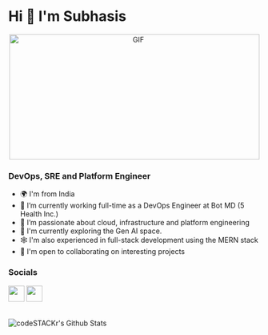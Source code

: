 Hi 👋 I'm Subhasis
===================

<p align="center">
 <img  height="250" width="500" alt="GIF" src="https://www.mygo.ge/uploads/blog/1584023795.jpg" align="center" />
</p>

<h3>DevOps, SRE and Platform Engineer</h3>

* 🌍 I'm from India
* 👜 I’m currently working full-time as a DevOps Engineer at Bot MD (5 Health Inc.)
* 💙 I’m passionate about cloud, infrastructure and platform engineering
* 🧠 I'm currently exploring the  Gen AI space.
* 🕸️ I'm also experienced in full-stack development using the MERN stack
* 🤝 I'm open to collaborating on interesting projects

### Socials
<a href="https://www.linkedin.com/in/inframarauder/" target="_blank" rel="noreferrer"><img src="https://raw.githubusercontent.com/danielcranney/readme-generator/main/public/icons/socials/linkedin.svg" width="32" height="32" /></a> <a href="https://www.twitter.com/inframarauder" target="_blank" rel="noreferrer"><img src="https://raw.githubusercontent.com/danielcranney/readme-generator/main/public/icons/socials/twitter.svg" width="32" height="32" background-color="#fff" /></a>

<br />

<img align="left" alt="codeSTACKr's Github Stats" src="https://github-readme-stats.vercel.app/api?username=inframarauder&show_icons=true&hide_border=true" />

